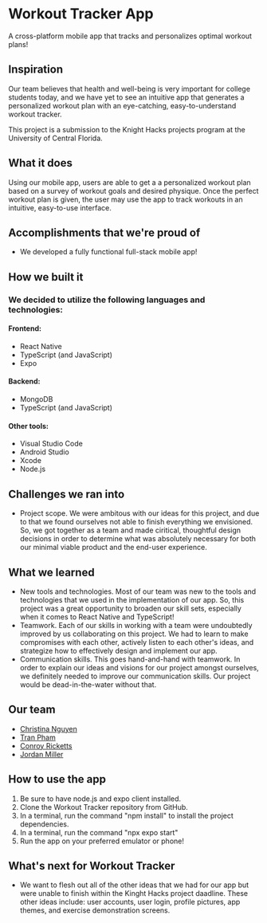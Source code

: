 # Workout Tracker App
A cross-platform mobile app that tracks and personalizes optimal workout plans!

## Inspiration
Our team believes that health and well-being is very important for college students today, and we have yet to see an intuitive app that generates a personalized workout plan with an eye-catching, easy-to-understand workout tracker.

This project is a submission to the Knight Hacks projects program at the University of Central Florida.

## What it does
Using our mobile app, users are able to get a a personalized workout plan based on a survey of workout goals and desired physique. Once the perfect workout plan is given, the user may use the app to track workouts in an intuitive, easy-to-use interface.

## Accomplishments that we're proud of
- We developed a fully functional full-stack mobile app!

## How we built it
### We decided to utilize the following languages and technologies:
#### Frontend:
- React Native
- TypeScript (and JavaScript)
- Expo

#### Backend:
- MongoDB
- TypeScript (and JavaScript)

#### Other tools:
- Visual Studio Code
- Android Studio
- Xcode
- Node.js

## Challenges we ran into
- Project scope. We were ambitous with our ideas for this project, and due to that we found ourselves not able to finish everything we envisioned. So, we got together as a team and made ciritical, thoughtful design decisions in order to determine what was absolutely necessary for both our minimal viable product and the end-user experience.

## What we learned
- New tools and technologies. Most of our team was new to the tools and technologies that we used in the implementation of our app. So, this project was a great opportunity to broaden our skill sets, especially when it comes to React Native and TypeScript!
- Teamwork. Each of our skills in working with a team were undoubtedly improved by us collaborating on this project. We had to learn to make compromises with each other, actively listen to each other's ideas, and strategize how to effectively design and implement our app.
- Communication skills. This goes hand-and-hand with teamwork. In order to explain our ideas and visions for our project amongst ourselves, we definitely needed to improve our communication skills. Our project would be dead-in-the-water without that.

## Our team
- [Christina Nguyen](https://www.linkedin.com/in/christinanguyen8711/)
- [Tran Pham](https://www.linkedin.com/in/tranpham9/)
- [Conroy Ricketts](https://www.linkedin.com/in/conroy-ricketts/)
- [Jordan Miller](https://www.linkedin.com/in/jordan-miller-3a6061264/)

## How to use the app
1. Be sure to have node.js and expo client installed.
2. Clone the Workout Tracker repository from GitHub.
3. In a terminal, run the command "npm install" to install the project dependencies.
4. In a terminal, run the command "npx expo start"
5. Run the app on your preferred emulator or phone!

## What's next for Workout Tracker
- We want to flesh out all of the other ideas that we had for our app but were unable to finish within the Kinght Hacks project daadline. These other ideas include: user accounts, user login, profile pictures, app themes, and exercise demonstration screens.
